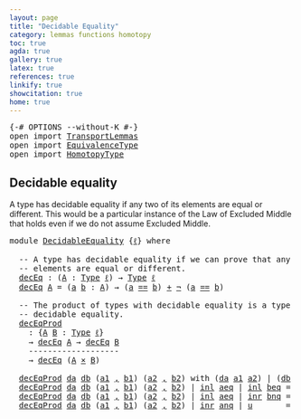 ```yaml
---
layout: page
title: "Decidable Equality"
category: lemmas functions homotopy
toc: true
agda: true
gallery: true
latex: true
references: true
linkify: true
showcitation: true
home: true
---
```


<div class="hide" >
<pre class="Agda">
<a id="228" class="Symbol">{-#</a> <a id="232" class="Keyword">OPTIONS</a> <a id="240" class="Pragma">--without-K</a> <a id="252" class="Symbol">#-}</a>
<a id="256" class="Keyword">open</a> <a id="261" class="Keyword">import</a> <a id="268" href="TransportLemmas.html" class="Module">TransportLemmas</a>
<a id="284" class="Keyword">open</a> <a id="289" class="Keyword">import</a> <a id="296" href="EquivalenceType.html" class="Module">EquivalenceType</a>
<a id="312" class="Keyword">open</a> <a id="317" class="Keyword">import</a> <a id="324" href="HomotopyType.html" class="Module">HomotopyType</a>
</pre>
</div>


## Decidable equality

A type has decidable equality if any two of its
elements are equal or different. This would be a particular
instance of the Law of Excluded Middle that holds even if we do not
assume Excluded Middle.

<pre class="Agda">
<a id="594" class="Keyword">module</a> <a id="601" href="DecidableEquality.html" class="Module">DecidableEquality</a> <a id="619" class="Symbol">{</a><a id="620" href="DecidableEquality.html#620" class="Bound">ℓ</a><a id="621" class="Symbol">}</a> <a id="623" class="Keyword">where</a>

  <a id="632" class="Comment">-- A type has decidable equality if we can prove that any two of its</a>
  <a id="703" class="Comment">-- elements are equal or different.</a>
  <a id="decEq"></a><a id="741" href="DecidableEquality.html#741" class="Function">decEq</a> <a id="747" class="Symbol">:</a> <a id="749" class="Symbol">(</a><a id="750" href="DecidableEquality.html#750" class="Bound">A</a> <a id="752" class="Symbol">:</a> <a id="754" href="Intro.html#1442" class="Function">Type</a> <a id="759" href="DecidableEquality.html#620" class="Bound">ℓ</a><a id="760" class="Symbol">)</a> <a id="762" class="Symbol">→</a> <a id="764" href="Intro.html#1442" class="Function">Type</a> <a id="769" href="DecidableEquality.html#620" class="Bound">ℓ</a>
  <a id="773" href="DecidableEquality.html#741" class="Function">decEq</a> <a id="779" href="DecidableEquality.html#779" class="Bound">A</a> <a id="781" class="Symbol">=</a> <a id="783" class="Symbol">(</a><a id="784" href="DecidableEquality.html#784" class="Bound">a</a> <a id="786" href="DecidableEquality.html#786" class="Bound">b</a> <a id="788" class="Symbol">:</a> <a id="790" href="DecidableEquality.html#779" class="Bound">A</a><a id="791" class="Symbol">)</a> <a id="793" class="Symbol">→</a> <a id="795" class="Symbol">(</a><a id="796" href="DecidableEquality.html#784" class="Bound">a</a> <a id="798" href="EqualityType.html#931" class="Datatype Operator">==</a> <a id="801" href="DecidableEquality.html#786" class="Bound">b</a><a id="802" class="Symbol">)</a> <a id="804" href="BasicTypes.html#2173" class="Datatype Operator">+</a> <a id="806" href="BasicTypes.html#806" class="Function">¬</a> <a id="808" class="Symbol">(</a><a id="809" href="DecidableEquality.html#784" class="Bound">a</a> <a id="811" href="EqualityType.html#931" class="Datatype Operator">==</a> <a id="814" href="DecidableEquality.html#786" class="Bound">b</a><a id="815" class="Symbol">)</a>

  <a id="820" class="Comment">-- The product of types with decidable equality is a type with</a>
  <a id="885" class="Comment">-- decidable equality.</a>
  <a id="decEqProd"></a><a id="910" href="DecidableEquality.html#910" class="Function">decEqProd</a>
    <a id="924" class="Symbol">:</a> <a id="926" class="Symbol">{</a><a id="927" href="DecidableEquality.html#927" class="Bound">A</a> <a id="929" href="DecidableEquality.html#929" class="Bound">B</a> <a id="931" class="Symbol">:</a> <a id="933" href="Intro.html#1442" class="Function">Type</a> <a id="938" href="DecidableEquality.html#620" class="Bound">ℓ</a><a id="939" class="Symbol">}</a>
    <a id="945" class="Symbol">→</a> <a id="947" href="DecidableEquality.html#741" class="Function">decEq</a> <a id="953" href="DecidableEquality.html#927" class="Bound">A</a> <a id="955" class="Symbol">→</a> <a id="957" href="DecidableEquality.html#741" class="Function">decEq</a> <a id="963" href="DecidableEquality.html#929" class="Bound">B</a>
    <a id="969" class="Comment">-------------------</a>
    <a id="993" class="Symbol">→</a> <a id="995" href="DecidableEquality.html#741" class="Function">decEq</a> <a id="1001" class="Symbol">(</a><a id="1002" href="DecidableEquality.html#927" class="Bound">A</a> <a id="1004" href="BasicTypes.html#1956" class="Function Operator">×</a> <a id="1006" href="DecidableEquality.html#929" class="Bound">B</a><a id="1007" class="Symbol">)</a>

  <a id="1012" href="DecidableEquality.html#910" class="Function">decEqProd</a> <a id="1022" href="DecidableEquality.html#1022" class="Bound">da</a> <a id="1025" href="DecidableEquality.html#1025" class="Bound">db</a> <a id="1028" class="Symbol">(</a><a id="1029" href="DecidableEquality.html#1029" class="Bound">a1</a> <a id="1032" href="BasicTypes.html#1479" class="InductiveConstructor Operator">,</a> <a id="1034" href="DecidableEquality.html#1034" class="Bound">b1</a><a id="1036" class="Symbol">)</a> <a id="1038" class="Symbol">(</a><a id="1039" href="DecidableEquality.html#1039" class="Bound">a2</a> <a id="1042" href="BasicTypes.html#1479" class="InductiveConstructor Operator">,</a> <a id="1044" href="DecidableEquality.html#1044" class="Bound">b2</a><a id="1046" class="Symbol">)</a> <a id="1048" class="Keyword">with</a> <a id="1053" class="Symbol">(</a><a id="1054" href="DecidableEquality.html#1022" class="Bound">da</a> <a id="1057" href="DecidableEquality.html#1029" class="Bound">a1</a> <a id="1060" href="DecidableEquality.html#1039" class="Bound">a2</a><a id="1062" class="Symbol">)</a> <a id="1064" class="Symbol">|</a> <a id="1066" class="Symbol">(</a><a id="1067" href="DecidableEquality.html#1025" class="Bound">db</a> <a id="1070" href="DecidableEquality.html#1034" class="Bound">b1</a> <a id="1073" href="DecidableEquality.html#1044" class="Bound">b2</a><a id="1075" class="Symbol">)</a>
  <a id="1079" href="DecidableEquality.html#910" class="Function">decEqProd</a> <a id="1089" href="DecidableEquality.html#1089" class="Bound">da</a> <a id="1092" href="DecidableEquality.html#1092" class="Bound">db</a> <a id="1095" class="Symbol">(</a><a id="1096" href="DecidableEquality.html#1096" class="Bound">a1</a> <a id="1099" href="BasicTypes.html#1479" class="InductiveConstructor Operator">,</a> <a id="1101" href="DecidableEquality.html#1101" class="Bound">b1</a><a id="1103" class="Symbol">)</a> <a id="1105" class="Symbol">(</a><a id="1106" href="DecidableEquality.html#1106" class="Bound">a2</a> <a id="1109" href="BasicTypes.html#1479" class="InductiveConstructor Operator">,</a> <a id="1111" href="DecidableEquality.html#1111" class="Bound">b2</a><a id="1113" class="Symbol">)</a> <a id="1115" class="Symbol">|</a> <a id="1117" href="BasicTypes.html#2238" class="InductiveConstructor">inl</a> <a id="1121" href="DecidableEquality.html#1121" class="Bound">aeq</a> <a id="1125" class="Symbol">|</a> <a id="1127" href="BasicTypes.html#2238" class="InductiveConstructor">inl</a> <a id="1131" href="DecidableEquality.html#1131" class="Bound">beq</a> <a id="1135" class="Symbol">=</a> <a id="1137" href="BasicTypes.html#2238" class="InductiveConstructor">inl</a> <a id="1141" class="Symbol">(</a><a id="1142" href="TransportLemmas.html#10740" class="Function">prodByComponents</a> <a id="1159" class="Symbol">(</a><a id="1160" href="DecidableEquality.html#1121" class="Bound">aeq</a> <a id="1164" href="BasicTypes.html#1479" class="InductiveConstructor Operator">,</a> <a id="1166" href="DecidableEquality.html#1131" class="Bound">beq</a><a id="1169" class="Symbol">))</a>
  <a id="1174" href="DecidableEquality.html#910" class="Function">decEqProd</a> <a id="1184" href="DecidableEquality.html#1184" class="Bound">da</a> <a id="1187" href="DecidableEquality.html#1187" class="Bound">db</a> <a id="1190" class="Symbol">(</a><a id="1191" href="DecidableEquality.html#1191" class="Bound">a1</a> <a id="1194" href="BasicTypes.html#1479" class="InductiveConstructor Operator">,</a> <a id="1196" href="DecidableEquality.html#1196" class="Bound">b1</a><a id="1198" class="Symbol">)</a> <a id="1200" class="Symbol">(</a><a id="1201" href="DecidableEquality.html#1201" class="Bound">a2</a> <a id="1204" href="BasicTypes.html#1479" class="InductiveConstructor Operator">,</a> <a id="1206" href="DecidableEquality.html#1206" class="Bound">b2</a><a id="1208" class="Symbol">)</a> <a id="1210" class="Symbol">|</a> <a id="1212" href="BasicTypes.html#2238" class="InductiveConstructor">inl</a> <a id="1216" href="DecidableEquality.html#1216" class="Bound">aeq</a> <a id="1220" class="Symbol">|</a> <a id="1222" href="BasicTypes.html#2256" class="InductiveConstructor">inr</a> <a id="1226" href="DecidableEquality.html#1226" class="Bound">bnq</a> <a id="1230" class="Symbol">=</a> <a id="1232" href="BasicTypes.html#2256" class="InductiveConstructor">inr</a> <a id="1236" class="Symbol">λ</a> <a id="1238" href="DecidableEquality.html#1238" class="Bound">b</a> <a id="1240" class="Symbol">→</a> <a id="1242" href="DecidableEquality.html#1226" class="Bound">bnq</a> <a id="1246" class="Symbol">(</a><a id="1247" href="AlgebraOnPaths.html#442" class="Function">ap</a> <a id="1250" href="BasicTypes.html#1506" class="Field">π₂</a> <a id="1253" href="DecidableEquality.html#1238" class="Bound">b</a><a id="1254" class="Symbol">)</a>
  <a id="1258" href="DecidableEquality.html#910" class="Function">decEqProd</a> <a id="1268" href="DecidableEquality.html#1268" class="Bound">da</a> <a id="1271" href="DecidableEquality.html#1271" class="Bound">db</a> <a id="1274" class="Symbol">(</a><a id="1275" href="DecidableEquality.html#1275" class="Bound">a1</a> <a id="1278" href="BasicTypes.html#1479" class="InductiveConstructor Operator">,</a> <a id="1280" href="DecidableEquality.html#1280" class="Bound">b1</a><a id="1282" class="Symbol">)</a> <a id="1284" class="Symbol">(</a><a id="1285" href="DecidableEquality.html#1285" class="Bound">a2</a> <a id="1288" href="BasicTypes.html#1479" class="InductiveConstructor Operator">,</a> <a id="1290" href="DecidableEquality.html#1290" class="Bound">b2</a><a id="1292" class="Symbol">)</a> <a id="1294" class="Symbol">|</a> <a id="1296" href="BasicTypes.html#2256" class="InductiveConstructor">inr</a> <a id="1300" href="DecidableEquality.html#1300" class="Bound">anq</a> <a id="1304" class="Symbol">|</a> <a id="1306" href="DecidableEquality.html#1306" class="Bound">u</a>       <a id="1314" class="Symbol">=</a> <a id="1316" href="BasicTypes.html#2256" class="InductiveConstructor">inr</a> <a id="1320" class="Symbol">λ</a> <a id="1322" href="DecidableEquality.html#1322" class="Bound">b</a> <a id="1324" class="Symbol">→</a> <a id="1326" href="DecidableEquality.html#1300" class="Bound">anq</a> <a id="1330" class="Symbol">(</a><a id="1331" href="AlgebraOnPaths.html#442" class="Function">ap</a> <a id="1334" href="BasicTypes.html#1495" class="Field">π₁</a> <a id="1337" href="DecidableEquality.html#1322" class="Bound">b</a><a id="1338" class="Symbol">)</a>
</pre>
